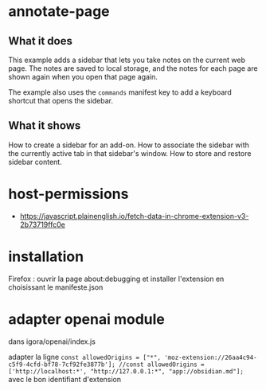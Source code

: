 # annotate-page

## What it does

This example adds a sidebar that lets you take notes on the current web page. The notes are saved to local storage, and the notes for each page are shown again when you open that page again.

The example also uses the `commands` manifest key to add a keyboard shortcut that opens the sidebar.

## What it shows

How to create a sidebar for an add-on. How to associate the sidebar with the currently active tab in that sidebar's window. How to store and restore sidebar content.

# host-permissions
- https://javascript.plainenglish.io/fetch-data-in-chrome-extension-v3-2b73719ffc0e


# installation 
Firefox : ouvrir la page about:debugging et installer l'extension en choisissant le manifeste.json




# adapter openai module

dans igora/openai/index.js

adapter la ligne `const allowedOrigins = ["*", 'moz-extension://26aa4c94-c5f9-4cfd-bf78-7cf92fe3877b']; //const allowedOrigins = ['http://localhost:*', "http://127.0.0.1:*", "app://obsidian.md"];
`
avec le bon identifiant d'extension